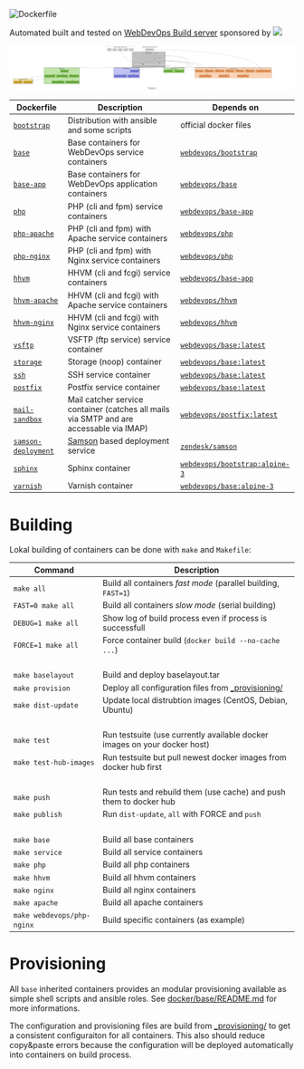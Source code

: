 ![Dockerfile](https://static.webdevops.io/dockerfile.svg)

Automated built and tested on [WebDevOps Build server](https://build.webdevops.io/) sponsored by [<img src="https://static.webdevops.io/sponsor-infogene.png" width="100">](http://infogene.fr/)

[![Docker layout](documentation/docs/resources/images/docker-image-layout.gv.png)](documentation/docs/resources/images/docker-image-layout.gv.png)

Dockerfile                                                | Description                                                                             | Depends on                                                                       |
--------------------------------------------------------- | --------------------------------------------------------------------------------------- | -------------------------------------------------------------------------------- |
[`bootstrap`](docker/base/README.md)                      | Distribution with ansible and some scripts                                              | official docker files                                                            |
[`base`](docker/base/README.md)                           | Base containers for WebDevOps service containers                                        | [`webdevops/bootstrap`](https://hub.docker.com/r/webdevops/bootstrap/)           |
[`base-app`](docker/base-app/README.md)                   | Base containers for WebDevOps application containers                                    | [`webdevops/base`](https://hub.docker.com/r/webdevops/base/)                     |
[`php`](docker/php/README.md)                             | PHP (cli and fpm) service containers                                                    | [`webdevops/base-app`](https://hub.docker.com/r/webdevops/base-app/)             |
[`php-apache`](docker/php-apache/README.md)               | PHP (cli and fpm) with Apache service containers                                        | [`webdevops/php`](https://hub.docker.com/r/webdevops/php/)                       |
[`php-nginx`](docker/php-nginx/README.md)                 | PHP (cli and fpm) with Nginx service containers                                         | [`webdevops/php`](https://hub.docker.com/r/webdevops/php/)                       |
[`hhvm`](docker/hhvm/README.md)                           | HHVM (cli and fcgi) service containers                                                  | [`webdevops/base-app`](https://hub.docker.com/r/webdevops/base-app/)             |
[`hhvm-apache`](docker/hhvm-apache/README.md)             | HHVM (cli and fcgi) with Apache service containers                                      | [`webdevops/hhvm`](https://hub.docker.com/r/webdevops/hhvm/)                     |
[`hhvm-nginx`](docker/hhvm-nginx/README.md)               | HHVM (cli and fcgi) with Nginx service containers                                       | [`webdevops/hhvm`](https://hub.docker.com/r/webdevops/hhvm/)                     |
[`vsftp`](docker/vsftp/README.md)                         | VSFTP (ftp service) service container                                                   | [`webdevops/base:latest`](https://hub.docker.com/r/webdevops/base/)              |
[`storage`](docker/storage/latest/README.md)              | Storage (noop) container                                                                | [`webdevops/base:latest`](https://hub.docker.com/r/webdevops/base/)              |
[`ssh`](docker/ssh/README.md)                             | SSH service container                                                                   | [`webdevops/base:latest`](https://hub.docker.com/r/webdevops/base/)              |
[`postfix`](docker/postfix/README.md)                     | Postfix service container                                                               | [`webdevops/base:latest`](https://hub.docker.com/r/webdevops/base/)              |
[`mail-sandbox`](docker/mail-sandbox/README.md)           | Mail catcher service container (catches all mails via SMTP and are accessable via IMAP) | [`webdevops/postfix:latest`](https://hub.docker.com/r/webdevops/postfix/)        |
[`samson-deployment`](docker/samson-deployment/README.md) | [Samson](https://github.com/webdevops/samson-deployment) based deployment service       | [`zendesk/samson`](https://hub.docker.com/r/zendesk/samson/)                     |
[`sphinx`](docker/sphinx/latest/README.md)                | Sphinx container                                                                        | [`webdevops/bootstrap:alpine-3`](https://hub.docker.com/r/webdevops/bootstrap/)  |
[`varnish`](docker/varnish/latest/README.md)              | Varnish container                                                                       | [`webdevops/base:alpine-3`](https://hub.docker.com/r/webdevops/bootstrap/)       |

# Building

Lokal building of containers can be done with `make` and `Makefile`:

Command                     | Description                                                                       
--------------------------- | ----------------------------------------------------------------------------------
`make all`                  | Build all containers *fast mode* (parallel building, `FAST=1`)
`FAST=0 make all`           | Build all containers *slow mode* (serial building)
`DEBUG=1 make all`          | Show log of build process even if process is successfull
`FORCE=1 make all`          | Force container build (`docker build --no-cache ...`)
<br>                        |
`make baselayout`           | Build and deploy baselayout.tar
`make provision`            | Deploy all configuration files from [_provisioning/](_provisioning/README.md)
`make dist-update`          | Update local distrubtion images (CentOS, Debian, Ubuntu)
<br>                        |
`make test`                 | Run testsuite (use currently available docker images on your docker host)
`make test-hub-images`      | Run testsuite but pull newest docker images from docker hub first
<br>                        |
`make push`                 | Run tests and rebuild them (use cache) and push them to docker hub
`make publish`              | Run `dist-update`, `all` with FORCE and `push`
<br>                        |
`make base`                 | Build all base containers
`make service`              | Build all service containers
`make php`                  | Build all php containers
`make hhvm`                 | Build all hhvm containers
`make nginx`                | Build all nginx containers
`make apache`               | Build all apache containers
`make webdevops/php-nginx`  | Build specific containers (as example)

# Provisioning

All `base` inherited containers provides an modular provisioning available as simple shell scripts and ansible roles.
See [docker/base/README.md](docker/base/README.md) for more informations.

The configuration and provisioning files are build from [_provisioning/](_provisioning/README.md) to get a consistent
configuraiton for all containers. This also should reduce copy&paste errors because the configuration will be deployed
automatically into containers on build process.


